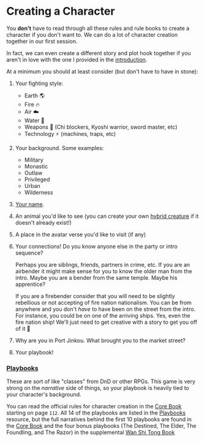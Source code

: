 # Creating a Character

You **don't** have to read through all these rules and rule books to create a character if you don't want to. We can do a lot of character creation together in our first session.

In fact, we can even create a different story and plot hook together if you aren't in love with the one I provided in the [introduction](./0-introduction.md).

At a minimum you should at least consider (but don't have to have in stone):
1. Your fighting style:
    - Earth :earth_americas:
    - Fire :fire:
    - Air :cloud:
    - Water :ocean:
    - Weapons :punch: (Chi blockers, Kyoshi warrior, sword master, etc)
    - Technology :zap: (machines, traps, etc) 
2. Your background. Some examples:
    - Military
    - Monastic
    - Outlaw
    - Privileged
    - Urban
    - Wilderness
3. [Your name](https://youtu.be/tZQJhvs4amQ).
4. An animal you'd like to see (you can create your own [hybrid creature](https://avatar.fandom.com/wiki/Category:Hybridized_creatures) if it doesn't already exist!)
5. A place in the avatar verse you'd like to visit (if any)
6. Your connections! Do you know anyone else in the party or intro sequence? 

    Perhaps you are siblings, friends, partners in crime, etc. If you are an airbender it might make sense for you to know the older man from the intro. Maybe you are a bender from the same temple. Maybe his apprentice?

    If you are a firebender consider that you will need to be slightly rebellious or not accepting of fire nation nationalism. You can be from anywhere and you don't _have_ to have been on the street from the intro. For instance, you could be on one of the arriving ships. Yes, even the fire nation ship! We'll just need to get creative with a story to get you off of it :eyes:

7. Why are you in Port Jinkou. What brought you to the market street?
8. Your playbook!

### [Playbooks](../resources/Playbooks.pdf)

These are sort of like "classes" from DnD or other RPGs. This game is very strong on the *narrative* side of things, so your playbook is heavily tied to your character's background. 

You can read the official rules for character creation in the [Core Book](../resources/Core.pdf) starting on page `112`. All 14 of the playbooks are listed in the [Playbooks](../resources/Playbooks.pdf) resource, but the full narratives behind the first 10 playbooks are found in the [Core Book](../resources/Core.pdf) and the four bonus playbooks (The Destined, The Elder, The Foundling, and The Razor) in the supplemental [Wan Shi Tong Book](../resources/WST.pdf)  

